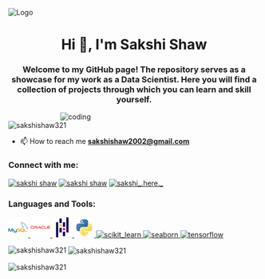 ![Logo](https://www.google.com/url?sa=i&url=https%3A%2F%2Fwww.pinterest.com%2Fpin%2Fcoding-gif-coding-discover-share-gifs--858428378991517366%2F&psig=AOvVaw1tsiHWSGXz-lL7B8GsrBIk&ust=1711888759935000&source=images&cd=vfe&opi=89978449&ved=0CBEQjRxqFwoTCPio49yAnIUDFQAAAAAdAAAAABAJ)
<h1 align="center">Hi 👋, I'm Sakshi Shaw</h1>
<h3 align="center">Welcome to my GitHub page! The repository serves as a showcase for my work as a Data Scientist. Here you will find a collection of projects through which you can learn and skill yourself.</h3>
<img align="right"alt="coding"width="400"src="C:\Users\Sujit\Downloads\lottie-000_1_1.gif">

<p align="left"> <img src="https://komarev.com/ghpvc/?username=sakshishaw321&label=Profile%20views&color=0e75b6&style=flat" alt="sakshishaw321" /> </p>

- 📫 How to reach me **sakshishaw2002@gmail.com**

<h3 align="left">Connect with me:</h3>
<p align="left">
<a href="https://linkedin.com/in/sakshi shaw" target="blank"><img align="center" src="https://raw.githubusercontent.com/rahuldkjain/github-profile-readme-generator/master/src/images/icons/Social/linked-in-alt.svg" alt="sakshi shaw" height="30" width="40" /></a>
<a href="https://kaggle.com/sakshi shaw" target="blank"><img align="center" src="https://raw.githubusercontent.com/rahuldkjain/github-profile-readme-generator/master/src/images/icons/Social/kaggle.svg" alt="sakshi shaw" height="30" width="40" /></a>
<a href="https://instagram.com/sakshi_.here._" target="blank"><img align="center" src="https://raw.githubusercontent.com/rahuldkjain/github-profile-readme-generator/master/src/images/icons/Social/instagram.svg" alt="sakshi_.here._" height="30" width="40" /></a>
</p>

<h3 align="left">Languages and Tools:</h3>
<p align="left"> <a href="https://www.mysql.com/" target="_blank" rel="noreferrer"> <img src="https://raw.githubusercontent.com/devicons/devicon/master/icons/mysql/mysql-original-wordmark.svg" alt="mysql" width="40" height="40"/> </a> <a href="https://www.oracle.com/" target="_blank" rel="noreferrer"> <img src="https://raw.githubusercontent.com/devicons/devicon/master/icons/oracle/oracle-original.svg" alt="oracle" width="40" height="40"/> </a> <a href="https://pandas.pydata.org/" target="_blank" rel="noreferrer"> <img src="https://raw.githubusercontent.com/devicons/devicon/2ae2a900d2f041da66e950e4d48052658d850630/icons/pandas/pandas-original.svg" alt="pandas" width="40" height="40"/> </a> <a href="https://www.python.org" target="_blank" rel="noreferrer"> <img src="https://raw.githubusercontent.com/devicons/devicon/master/icons/python/python-original.svg" alt="python" width="40" height="40"/> </a> <a href="https://scikit-learn.org/" target="_blank" rel="noreferrer"> <img src="https://upload.wikimedia.org/wikipedia/commons/0/05/Scikit_learn_logo_small.svg" alt="scikit_learn" width="40" height="40"/> </a> <a href="https://seaborn.pydata.org/" target="_blank" rel="noreferrer"> <img src="https://seaborn.pydata.org/_images/logo-mark-lightbg.svg" alt="seaborn" width="40" height="40"/> </a> <a href="https://www.tensorflow.org" target="_blank" rel="noreferrer"> <img src="https://www.vectorlogo.zone/logos/tensorflow/tensorflow-icon.svg" alt="tensorflow" width="40" height="40"/> </a> </p>

<p><img align="left" src="https://github-readme-stats.vercel.app/api/top-langs?username=sakshishaw321&show_icons=true&locale=en&layout=compact" alt="sakshishaw321" /></p>

<p>&nbsp;<img align="center" src="https://github-readme-stats.vercel.app/api?username=sakshishaw321&show_icons=true&locale=en" alt="sakshishaw321" /></p>

<p><img align="center" src="https://github-readme-streak-stats.herokuapp.com/?user=sakshishaw321&" alt="sakshishaw321" /></p>


